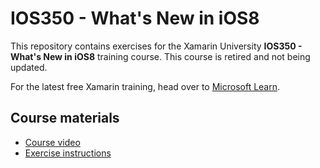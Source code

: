 # IOS350 - What's New in iOS8

This repository contains exercises for the Xamarin University **IOS350 - What's New in iOS8** training course. This course is retired and not being updated.

For the latest free Xamarin training, head over to [Microsoft Learn](https://aka.ms/learn-xamarin).

## Course materials

* [Course video](https://youtu.be/gDhp6_7Hx2g)
* [Exercise instructions](https://XamarinUniversity.github.io/IOS350/)
